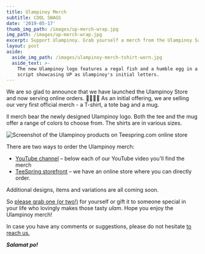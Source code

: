 ```yaml
---
title: Ulampinoy Merch
subtitle: COOL SWAGS
date: '2019-05-17'
thumb_img_path: /images/up-merch-wrap.jpg
img_path: /images/up-merch-wrap.jpg
excerpt: Support Ulampinoy. Grab yourself a merch from the Ulampinoy Sari-sari store.
layout: post
aside:
  aside_img_path: /images/ulampinoy-merch-tshirt-worn.jpg
  aside_text: >-
    The new Ulampinoy logo features a regal fish and a humble egg in a stylized
    script showcasing UP as Ulampinoy's initial letters.
---
```

We are so glad to announce that we have launched the Ulampinoy Store and now serving online orders. 🎉🎉🎉🎉 As an initial offering, we are selling our very first official merch - a T-shirt, a tote bag and a mug.

ll merch bear the newly designed Ulampinoy logo. Both the tee and the mug offer a range of colors to choose from. The shirts are in various sizes.

![Screenshot of the Ulampinoy products on Teespring.com online store](https://www.ulampinoy.com/static/images/up-store-screenshot.jpg)

There are two ways to order the Ulampinoy merch:

* [YouTube channel](https://www.youtube.com/channel/UCmIyDYppFq859IUbVw-OzVA/) – below each of our YouTube video you'll find the merch
* [TeeSpring storefront](https://teespring.com/stores/ulampinoy) – we have an online store where you can directly order.

Additional designs, items and variations are all coming soon.

So [please grab one (or two!)](https://teespring.com/stores/ulampinoy) for yourself or gift it to someone special in your life who lovingly makes those tasty *ulam*. Hope you enjoy the Ulampinoy merch!

In case you have any comments or suggestions, please do not hesitate [to reach us.](https://www.ulampinoy.com/about/#contact-us)

***Salamat po!***
